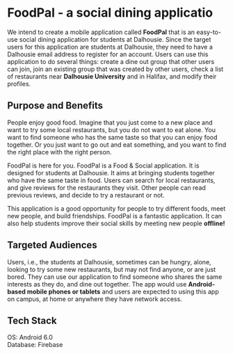 # FoodPal - a social dining applicatio

We intend to create a mobile application called **FoodPal** that is an easy-to-use social dining application for students at Dalhousie. Since the target users for this application are students at Dalhousie, they need to have a Dalhousie email address to register for an account. Users can use this application to do several things: create a dine out group that other users can join, join an existing group that was created by other users, check a list of restaurants near **Dalhousie University** and in Halifax, and modify their profiles.

## Purpose and Benefits

People enjoy good food. Imagine that you just come to a new place and want to try some local restaurants, but you do not want to eat alone. You want to find someone who has the same taste so that you can enjoy food together. Or you just want to go out and eat something, and you want to find the right place with the right person.

FoodPal is here for you. FoodPal is a Food & Social application. It is designed for students at Dalhousie. It aims at bringing students together who have the same taste in food. Users can search for local restaurants, and give reviews for the restaurants they visit. Other people can read previous reviews, and decide to try a restaurant or not.

This application is a good opportunity for people to try different foods, meet new people, and build friendships. FoodPal is a fantastic application. It can also help students improve their social skills by meeting new people **offline!**

## Targeted Audiences

Users, i.e., the students at Dalhousie, sometimes can be hungry, alone, looking to try some new restaurants, but may not find anyone, or are just bored. They can use our application to find someone who shares the same interests as they do, and dine out together. The app would use **Android-based mobile phones or tablets** and users are expected to using this app on campus, at home or anywhere they have network access.

## Tech Stack

OS: Android 6.0<br/>
Database: Firebase
